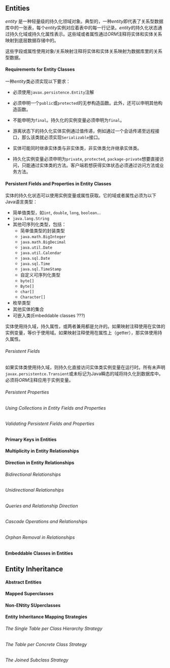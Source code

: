 ## Entities

*entity* 是一种轻量级的持久化领域对象。典型的，一种*entity*即代表了关系型数据库中的一张表，每个*entity*实例对应着表中的每一行记录。*entity*的持久化状态通过持久化域或持久化属性表示。这些域或者属性通过*ORM*注释将实体和实体关系映射到底层数据存储中的。



这些字段或属性使用对象/关系映射注释将实体和实体关系映射为数据库里的关系型数据。

#### Requirements for Entity Classes

一种*entity*类必须实现以下要求：

* 必须使用`javax.persistence.Entity`注解

* 必须申明一个`public`或`protected`的无参构造函数。此外，还可以申明其他构造函数。
* 不能申明为`final`。持久化的实例变量必须申明为`final`。
* 游离状态下的持久化实体实例通过值传递，例如通过一个会话传递至远程接口，那么该类就必须实现`Serializable`接口。
* 实体可能同时继承实体类与非实体类，非实体类允许继承实体类。
* 持久化实例变量必须申明为`private`, `protected`, `package-private`想要直接访问，只能通过实体类的方法。客户端若想获得实体状态必须通过访问方法或业务方法。

#### Persistent Fields and Properties in Entity Classes

实体的持久化状态可以使用实例变量或属性获取。它的域或者属性必须为以下Java语言类型：

* 简单值类型，如`int`,  `double`, `long`, `boolean`...
* `java.lang.String`
* 其他可序列化类型，包括：
  * 简单值类型的封装类型
  * `java.math.BigInteger`
  * `java.math.BigDecimal` 
  * `java.util.Date`
  * `java.util.Calendar`
  * `java.sql.Date`
  * `java.sql.Time`
  * `java.sql.TimeStamp`
  * 自定义可序列化类型
  * `byte[]`
  * `Byte[]`
  * `char[]`
  * `Character[]`
* 枚举类型
* 其他实体的集合
* 可嵌入类(Embeddable classes ???)

实体使用持久域，持久属性，或两者兼用都是允许的。如果映射注释使用在实体的实例变量，等价于使用域。如果映射注释使用在属性上（getter），那实体使用持久属性。

###### Persistent Fields

如果实体类使用持久域，则持久化直接访问实体类实例变量在运行时。所有未声明`javax.persistentce.Transient`或未标记为Java瞬态的域将持久化到数据库中。必须将*ORM*注释应用于实例变量。

###### Persistent Properties



###### Using Collections in Entity Fields and Properties



###### Validating Persistent Fields and Properties

#### Primary Keys in Entities

#### Multiplicity in Entity Relationships

#### Direction in Entity Relationships

###### Bidirectional Relationships

###### Unidirectional Relationships

###### Queries and Relationship Direction

###### Cascade Operations and Relationships

###### Orphan Removal in Relationships

#### Embeddable Classes in Entities



## Entity Inheritance

#### Abstract Entities

#### Mapped Superclasses

#### Non-ENtity SUperclasses

#### Entity Inheritance Mapping Strategies

###### The Single Table per Class Hierarchy Strategy

###### The Table per Concrete Class Strategy

###### The Joined Subclass Strategy

